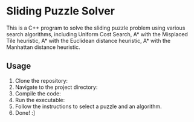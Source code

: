 # Sliding Puzzle Solver

This is a C++ program to solve the sliding puzzle problem using various search algorithms, including Uniform Cost Search, A* with the Misplaced Tile heuristic, A* with the Euclidean distance heuristic, A* with the Manhattan distance heuristic.

## Usage

1. Clone the repository:
2. Navigate to the project directory:
3. Compile the code:
4. Run the executable:
5. Follow the instructions to select a puzzle and an algorithm.
6. Done! :]
